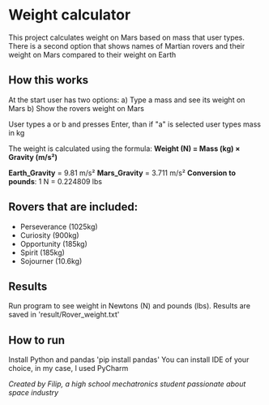 # Weight calculator
This project calculates weight on Mars based on mass that user types. There is a second option that shows names of Martian rovers and their weight on Mars compared to their weight on Earth

## How this works
At the start user has two options:
a) Type a mass and see its weight on Mars
b) Show the rovers weight on Mars

User types a or b and presses Enter, than if "a" is selected user types mass in kg

The weight is calculated using the formula:
**Weight (N) = Mass (kg) × Gravity (m/s²)**

**Earth_Gravity** = 9.81 m/s²
**Mars_Gravity**  = 3.711 m/s²
**Conversion to pounds**: 1 N = 0.224809 lbs

## Rovers that are included:
- Perseverance (1025kg)
- Curiosity    (900kg)
- Opportunity  (185kg)
- Spirit       (185kg)
- Sojourner    (10.6kg)

## Results
Run program to see weight in Newtons (N) and pounds (lbs). 
Results are saved in 'result/Rover_weight.txt'

## How to run
Install Python and pandas 'pip install pandas'
You can install IDE of your choice, in my case, I used PyCharm


*Created by Filip, a high school mechatronics student passionate about space industry*


